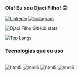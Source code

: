 ### Olá! Eu sou Djaci Filho! 🙃
[![Linkedin](https://img.shields.io/badge/LinkedIn-0077B5?style=for-the-badge&logo=linkedin&logoColor=white)](https://www.linkedin.com/in/djaci-filho-1873b7250/)
[![Instagram](https://img.shields.io/badge/Instagram-E4405F?style=for-the-badge&logo=instagram&logoColor=white)](https://www.instagram.com/djacifilho/)

![Djaci Filho GitHub stats](https://github-readme-stats.vercel.app/api?username=djacifilho123&show_icons=true&theme=dracula)

[![Top Langs](https://github-readme-stats.vercel.app/api/top-langs/?username=anuraghazra&layout=donut)](https://github.com/anuraghazra/github-readme-stats)

### Tecnologias que eu uso

<div style="display: inline_block"><br/>
 <img align="center" alt="html5" src="https://img.shields.io/badge/HTML5-E34F26?style=for-the-badge&logo=html5&logoColor=white"/>
 <img align="center" alt="html5" src="https://img.shields.io/badge/CSS3-1572B6?style=for-the-badge&logo=css3&logoColor=white"/>
 <img align="center" alt="html5" src="https://img.shields.io/badge/JavaScript-323330?style=for-the-badge&logo=javascript&logoColor=F7DF1E"/>
 <img align="center" alt="html5" src="https://img.shields.io/badge/TypeScript-007ACC?style=for-the-badge&logo=typescript&logoColor=white"/>

 
 </div>
